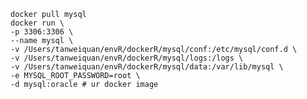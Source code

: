 ```shell
docker pull mysql
docker run \
-p 3306:3306 \
--name mysql \
-v /Users/tanweiquan/envR/dockerR/mysql/conf:/etc/mysql/conf.d \
-v /Users/tanweiquan/envR/dockerR/mysql/logs:/logs \
-v /Users/tanweiquan/envR/dockerR/mysql/data:/var/lib/mysql \
-e MYSQL_ROOT_PASSWORD=root \
-d mysql:oracle # ur docker image
```

[comment]: <> (TODO : mac install mysql)